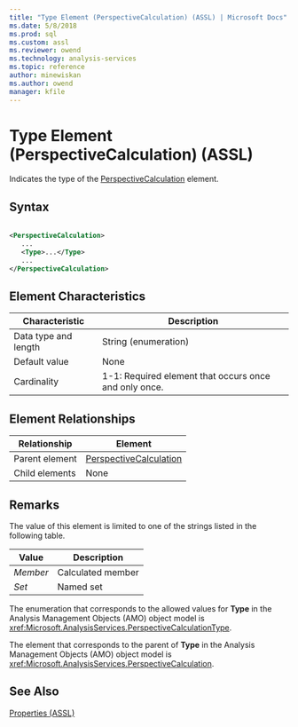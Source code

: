 ```yaml
---
title: "Type Element (PerspectiveCalculation) (ASSL) | Microsoft Docs"
ms.date: 5/8/2018
ms.prod: sql
ms.custom: assl
ms.reviewer: owend
ms.technology: analysis-services
ms.topic: reference
author: minewiskan
ms.author: owend
manager: kfile
---
```

# Type Element (PerspectiveCalculation) (ASSL)

  Indicates the type of the [PerspectiveCalculation](../data-type/perspectivecalculation-data-type-assl.md) element.  
  
## Syntax  
  
```xml  
  
<PerspectiveCalculation>  
   ...  
   <Type>...</Type>  
   ...  
</PerspectiveCalculation>  
```  
  
## Element Characteristics  
  
|Characteristic|Description|  
|--------------------|-----------------|  
|Data type and length|String (enumeration)|  
|Default value|None|  
|Cardinality|1-1: Required element that occurs once and only once.|  
  
## Element Relationships  
  
|Relationship|Element|  
|------------------|-------------|  
|Parent element|[PerspectiveCalculation](../data-type/perspectivecalculation-data-type-assl.md)|  
|Child elements|None|  
  
## Remarks  
 The value of this element is limited to one of the strings listed in the following table.  
  
|Value|Description|  
|-----------|-----------------|  
|*Member*|Calculated member|  
|*Set*|Named set|  
  
 The enumeration that corresponds to the allowed values for **Type** in the Analysis Management Objects (AMO) object model is <xref:Microsoft.AnalysisServices.PerspectiveCalculationType>.  
  
 The element that corresponds to the parent of **Type** in the Analysis Management Objects (AMO) object model is <xref:Microsoft.AnalysisServices.PerspectiveCalculation>.  
  
## See Also  
 [Properties &#40;ASSL&#41;](properties-assl.md)  
  
  
